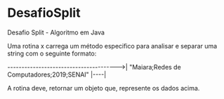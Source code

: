 # DesafioSplit
Desafio Split - Algoritmo em Java

Uma rotina x carrega um método
especifico para analisar e separar
uma string com o seguinte formato: 

--------------------------------------->|
"Maiara;Redes de Computadores;2019;SENAI"
                             |----|
                             
 A rotina deve, retornar um objeto que,
 represente os dados acima.

